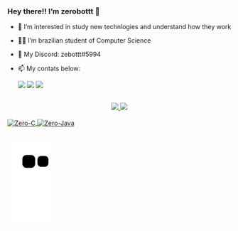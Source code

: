 ### Hey there!! I’m zerobottt 👋
- 🌱 I’m interested in study new technlogies and understand how they work
- 👨‍💻 I’m brazilian student of Computer Science
- 🤖 My Discord: zebottt#5994
- 📫 My contats below:
  
  <a href="https://www.instagram.com/zerobottt/" target="_blank"><img src="https://img.shields.io/badge/-Instagram-%23E4405F?style=for-the-badge&logo=instagram&logoColor=white" target="_blank"></a>
  <a href = "mailto:joserobertomi1203@gmail.com"><img src="https://img.shields.io/badge/-Gmail-%23333?style=for-the-badge&logo=gmail&logoColor=white" target="_blank"></a>
  <a href="https://www.linkedin.com/in/jose-roberto-mendonca-inacio-b41581245" target="_blank"><img src="https://img.shields.io/badge/-LinkedIn-%230077B5?style=for-the-badge&logo=linkedin&logoColor=white" target="_blank"></a> 

##

<div align="center">
  <a href="https://github.com/zerobottt">
  <img height="120em" src="https://github-readme-stats.vercel.app/api?username=zerobottt&show_icons=true&theme=dark&include_all_commits=true&count_private=true"/>
  <img height="120em" src="https://github-readme-stats.vercel.app/api/top-langs/?username=zerobottt&layout=compact&langs_count=7&theme=dark"/>
</div>
<div style="display: inline_block"><br>
  <img align="center" alt="Zero-C" height="60" width="80" src="https://cdn.jsdelivr.net/gh/devicons/devicon/icons/c/c-original.svg">
  <img align="center" alt="Zero-Java" height="60" width="80" src="https://cdn.jsdelivr.net/gh/devicons/devicon/icons/java/java-original.svg">
</div>
  
##
 
<div> 

  ![Snake animation](https://github.com/rafaballerini/rafaballerini/blob/output/github-contribution-grid-snake.svg)
 
</div>



<!---
zerobottt/zerobottt is a ✨ special ✨ repository because its `README.md` (this file) appears on your GitHub profile.
You can click the Preview link to take a look at your changes.
--->
